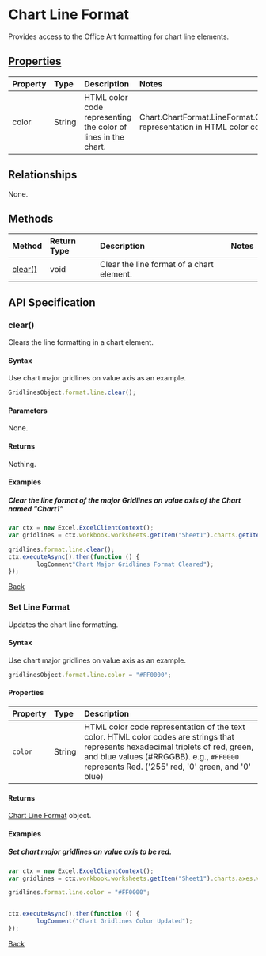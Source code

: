 # Chart Line Format
Provides access to the Office Art formatting for chart line elements.

## [Properties](#set-line)

| Property         | Type    |Description|Notes |
|:-----------------|:--------|:----------|:-----|
|color| String | HTML color code representing the color of lines in the chart. |Chart.ChartFormat.LineFormat.Color's representation in HTML color code.|

## Relationships
None.

## Methods
| Method     | Return Type    |Description|Notes  |
|:-----------------|:--------|:----------|:------|
|[clear()](#clear)|void |Clear the line format of a chart element.

## API Specification 
### clear()

Clears the line formatting in a chart element.

#### Syntax
Use chart major gridlines on value axis as an example.

```js
GridlinesObject.format.line.clear();
```

#### Parameters
None.

#### Returns

Nothing.

#### Examples

##### Clear the line format of the major Gridlines on value axis of the Chart named "Chart1"

```js
var ctx = new Excel.ExcelClientContext();
var gridlines = ctx.workbook.worksheets.getItem("Sheet1").charts.getItem("Chart1").axes.valueaxis.majorGridlines;	

gridlines.format.line.clear();
ctx.executeAsync().then(function () {
		logComment"Chart Major Gridlines Format Cleared");
});
```
[Back](#methods)

### Set Line Format

Updates the chart line formatting.

#### Syntax
Use chart major gridlines on value axis as an example.
```js
gridlinesObject.format.line.color = "#FF0000";

```

#### Properties
| Property         | Type    |Description|
|:-----------------|:--------|:----------|
|`color`|String|HTML color code representation of the text color. HTML color codes are strings that represents hexadecimal triplets of red, green, and blue values (#RRGGBB). e.g., `#FF0000` represents Red. ('255' red, '0' green, and '0' blue) |


#### Returns

[Chart Line Format](chartLineFormat.md) object. 

#### Examples

##### Set chart major gridlines on value axis to be red.
```js
var ctx = new Excel.ExcelClientContext();
var gridlines = ctx.workbook.worksheets.getItem("Sheet1").charts.axes.valueaxis.majorGridlines;

gridlines.format.line.color = "#FF0000";


ctx.executeAsync().then(function () {
		logComment("Chart Gridlines Color Updated");
});
```
[Back](#properties)